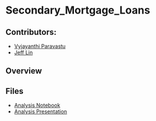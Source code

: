 # Secondary_Mortgage_Loans

## Contributors:
- [Vyjayanthi Paravastu](https://github.com/vyjayanthipp)
- [Jeff Lin](https://github.com/jleifnf)

## Overview

## Files
- [Analysis Notebook]()
- [Analysis Presentation](https://docs.google.com/presentation/d/1uLBlBkcN58Wh6j8i7T8jkC171pTvfWp3l93eQ8rdT-A/edit?usp=sharing)
